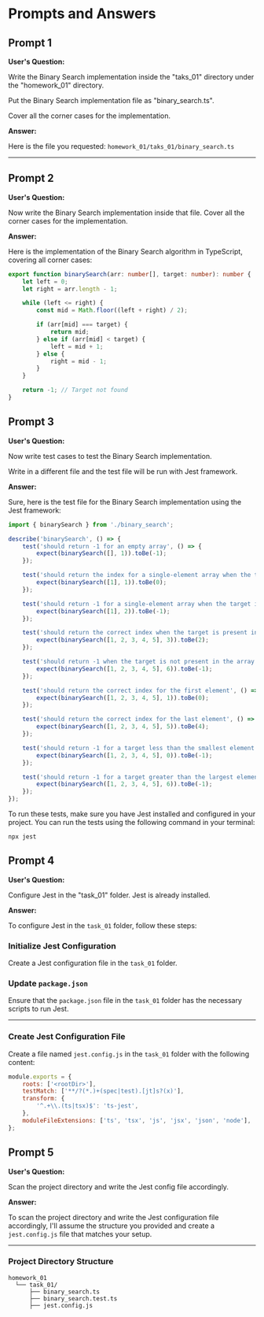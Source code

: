 # Prompts and Answers

## Prompt 1

**User's Question:**

Write the Binary Search implementation inside the "taks_01" directory under the "homework_01" directory.

Put the Binary Search implementation file as "binary_search.ts".

Cover all the corner cases for the implementation.

**Answer:**

Here is the file you requested: `homework_01/taks_01/binary_search.ts`

---

## Prompt 2

**User's Question:**

Now write the Binary Search implementation inside that file. Cover all the corner cases for the implementation.

**Answer:**

Here is the implementation of the Binary Search algorithm in TypeScript, covering all corner cases:

```typescript
export function binarySearch(arr: number[], target: number): number {
    let left = 0;
    let right = arr.length - 1;

    while (left <= right) {
        const mid = Math.floor((left + right) / 2);

        if (arr[mid] === target) {
            return mid;
        } else if (arr[mid] < target) {
            left = mid + 1;
        } else {
            right = mid - 1;
        }
    }

    return -1; // Target not found
}
```

## Prompt 3

**User's Question:**

Now write test cases to test the Binary Search implementation.

Write in a different file and the test file will be run with Jest framework.

**Answer:**

Sure, here is the test file for the Binary Search implementation using the Jest framework:


```typescript
import { binarySearch } from './binary_search';

describe('binarySearch', () => {
    test('should return -1 for an empty array', () => {
        expect(binarySearch([], 1)).toBe(-1);
    });

    test('should return the index for a single-element array when the target is present', () => {
        expect(binarySearch([1], 1)).toBe(0);
    });

    test('should return -1 for a single-element array when the target is not present', () => {
        expect(binarySearch([1], 2)).toBe(-1);
    });

    test('should return the correct index when the target is present in the array', () => {
        expect(binarySearch([1, 2, 3, 4, 5], 3)).toBe(2);
    });

    test('should return -1 when the target is not present in the array', () => {
        expect(binarySearch([1, 2, 3, 4, 5], 6)).toBe(-1);
    });

    test('should return the correct index for the first element', () => {
        expect(binarySearch([1, 2, 3, 4, 5], 1)).toBe(0);
    });

    test('should return the correct index for the last element', () => {
        expect(binarySearch([1, 2, 3, 4, 5], 5)).toBe(4);
    });

    test('should return -1 for a target less than the smallest element', () => {
        expect(binarySearch([1, 2, 3, 4, 5], 0)).toBe(-1);
    });

    test('should return -1 for a target greater than the largest element', () => {
        expect(binarySearch([1, 2, 3, 4, 5], 6)).toBe(-1);
    });
});
```

To run these tests, make sure you have Jest installed and configured in your project. You can run the tests using the following command in your terminal:

``` npx jest ```


## Prompt 4

**User's Question:**

Configure Jest in the "task_01" folder. Jest is already installed.

**Answer:**

To configure Jest in the `task_01` folder, follow these steps:

### Initialize Jest Configuration

Create a Jest configuration file in the `task_01` folder.

### Update `package.json`

Ensure that the `package.json` file in the `task_01` folder has the necessary scripts to run Jest.

---

### Create Jest Configuration File

Create a file named `jest.config.js` in the `task_01` folder with the following content:

```javascript
module.exports = {
    roots: ['<rootDir>'],
    testMatch: ['**/?(*.)+(spec|test).[jt]s?(x)'],
    transform: {
        '^.+\\.(ts|tsx)$': 'ts-jest',
    },
    moduleFileExtensions: ['ts', 'tsx', 'js', 'jsx', 'json', 'node'],
};
```

## Prompt 5

**User's Question:**

Scan the project directory and write the Jest config file accordingly.

**Answer:**

To scan the project directory and write the Jest configuration file accordingly, I'll assume the structure you provided and create a `jest.config.js` file that matches your setup.

---

### Project Directory Structure
```
homework_01
  └── task_01/
      ├── binary_search.ts
      ├── binary_search.test.ts
      ├── jest.config.js
``` 
